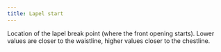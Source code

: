 ```yaml
---
title: Lapel start
---
```


Location of the lapel break point (where the front opening starts). Lower values are closer to the waistline, higher values closer to the chestline.